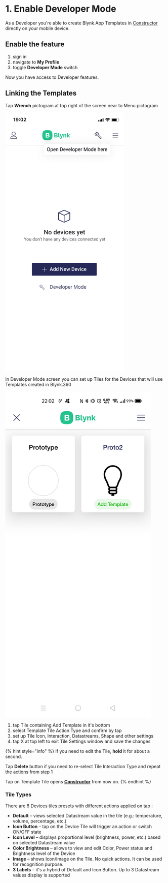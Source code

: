 # 1. Enable Developer Mode

As a Developer you're able to create Blynk.App Templates in [Constructor](constructor/) directly on your mobile device.

## Enable the feature 

1. sign in
2. navigate to **My Profile**
3. toggle **Developer Mode** switch

Now you have access to Developer features.

## Linking the Templates

Tap **Wrench** pictogram at top right of the screen near to Menu pictogram

![](../../.gitbook/assets/wrench.png)

In Developer Mode screen you can set up Tiles for the Devices that will use Templates created in Blynk.360

![](../../.gitbook/assets/proto2.jpg)

1. tap Tile containing Add Template in it's bottom
2. select Template Tile Action Type and confirm by tap
3. set up Tile Icon, Interaction, Datastreams, Shape and other settings
4. tap X at top left to exit Tile Settings window and save the changes

{% hint style="info" %}
If you need to edit the Tile, **hold** it for about a second.

Tap **Delete** button if you need to re-select Tile Interaction Type and repeat the actions from step 1 

Tap on Template Tile opens [**Constructor**](constructor/) from now on.
{% endhint %}

### Tile Types

There are 6 Devices tiles presets with different actions applied on tap : 

* **Default** – views selected Datastream value in the tile \(e.g.: temperature, volume, percentage, etc.\)
* **Icon Button** – tap on the Device Tile will trigger an action or switch ON/OFF state
* **Icon Level** – displays proportional level \(brightness, power, etc.\) based on selected Datastream value
* **Color Brightness** – allows to view and edit Color, Power status and Brightness level of the Device
* **Image** – shows Icon/Image on the Tile. No quick actions. It can be used for recognition purpose. 
* **3 Labels** – it's a hybrid of Default and Icon Button. Up to 3 Datastream values display is supported



